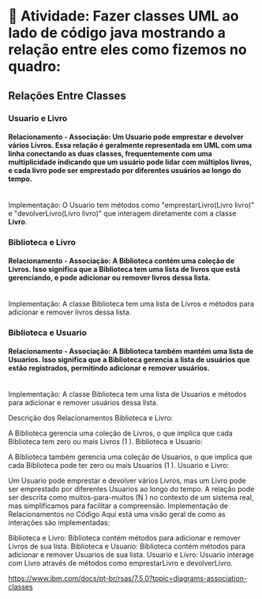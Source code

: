 # 📝 Atividade: Fazer classes UML ao lado de código java mostrando a relação entre eles como fizemos no quadro:

## Relações Entre Classes

### Usuario e Livro
#### Relacionamento - Associação: Um Usuario pode emprestar e devolver vários Livros. Essa relação é geralmente representada em UML com uma linha conectando as duas classes, frequentemente com uma multiplicidade indicando que um usuário pode lidar com múltiplos livros, e cada livro pode ser emprestado por diferentes usuários ao longo do tempo.
<br> Implementação: O Usuario tem métodos como "emprestarLivro(Livro livro)" e "devolverLivro(Livro livro)" que interagem diretamente com a classe **Livro**.

### Biblioteca e Livro

#### Relacionamento - Associação: A Biblioteca contém uma coleção de Livros. Isso significa que a Biblioteca tem uma lista de livros que está gerenciando, e pode adicionar ou remover livros dessa lista.
<br> Implementação: A classe Biblioteca tem uma lista de Livros e métodos para adicionar e remover livros dessa lista.


### Biblioteca e Usuario

#### Relacionamento - Associação: A Biblioteca também mantém uma lista de Usuarios. Isso significa que a Biblioteca gerencia a lista de usuários que estão registrados, permitindo adicionar e remover usuários.
<br> Implementação: A classe Biblioteca tem uma lista de Usuarios e métodos para adicionar e remover usuários dessa lista.

Descrição dos Relacionamentos
Biblioteca e Livro:

A Biblioteca gerencia uma coleção de Livros, o que implica que cada Biblioteca tem zero ou mais Livros (1
).
Biblioteca e Usuario:

A Biblioteca também gerencia uma coleção de Usuarios, o que implica que cada Biblioteca pode ter zero ou mais Usuarios (1
).
Usuario e Livro:

Um Usuario pode emprestar e devolver vários Livros, mas um Livro pode ser emprestado por diferentes Usuarios ao longo do tempo. A relação pode ser descrita como muitos-para-muitos (N
) no contexto de um sistema real, mas simplificamos para facilitar a compreensão.
Implementação de Relacionamentos no Código
Aqui está uma visão geral de como as interações são implementadas:

Biblioteca e Livro:
Biblioteca contém métodos para adicionar e remover Livros de sua lista.
Biblioteca e Usuario:
Biblioteca contém métodos para adicionar e remover Usuarios de sua lista.
Usuario e Livro:
Usuario interage com Livro através de métodos como emprestarLivro e devolverLivro.


https://www.ibm.com/docs/pt-br/rsas/7.5.0?topic=diagrams-association-classes
